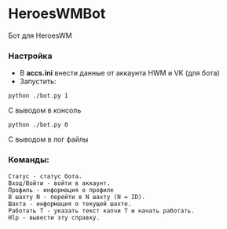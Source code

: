 # HeroesWMBot

Бот для HeroesWM

### Настройка

 - В **accs.ini** внести данные от аккаунта HWM и VK (для бота)
 - Запустить:
```
python ./bot.py 1
```
С выводом в консоль
```
python ./bot.py 0
```
С выводом в лог файлы

### Команды:

```
Статус - статус бота.
Вход/Войти - войти в аккаунт.
Профиль - информация о профиле
В шахту N - перейти в N шахту (N = ID).
Шахта - информация о текущей шахте.
Работать T - указать текст капчи T и начать работать.
Hlp - вывести эту справку.
```
